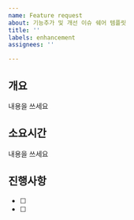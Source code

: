 ```yaml
---
name: Feature request
about: 기능추가 및 개선 이슈 쉐어 템플릿
title: ''
labels: enhancement
assignees: ''

---
```


## 개요
내용을 쓰세요

## 소요시간
내용을 쓰세요

## 진행사항
- [ ] 
- [ ]
